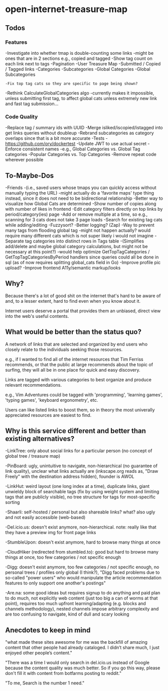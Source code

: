 # open-internet-treasure-map

## Todos

### Features

-Investigate into whether tmap is double-counting some links
    -might be ones that are in 2 sections e.g., copied and tagged
-Show tag count on each link next to tags
-Pagination
    -User Treasure Map
        -Submitted / Copied / Tagged links
        -Categories
        -Subcategories
    -Global Categories
    -Global Subcategories

    -Fix top tag cats so they are specific to page being shown?
-Rethink CalculateGlobalCategories algo
    -currently makes it impossible, unless submitting first tag, to affect global cats unless extremely new link and fast tag submission...

### Code Quality

-Replace tag / summary ids with UUID
-Merge isliked/iscopied/istagged into get links queries without doubleup
-Rebrand subcategories as category overlaps since that is a bit more accurate
-Tests
    -<https://github.com/ory/dockertest>
-Update JWT to use actual secret
-Enforce consistent names
    -e.g., Global Categories vs. Global Tag categories
    -Popular Categories vs. Top Categories
-Remove repeat code wherever possible

## To-Maybe-Dos

-Friends
    -(i.e., saved users whose tmaps you can quickly access without manually typing the URL)
    -might actually do a 'favorite maps' type thing instead, since it does not need to be bidirectional relationship
-Better way to visualize how Global Cats are determined
-Show number of copies along with number of likes in frontend
-Edit category filters directly on top links by period/category(ies) page
    -Add or remove multiple at a time, so e.g., scanning for 3 cats does not take 3 page loads
-Search for existing tag cats while adding/editing
    -Fuzzysort?
-Better logging?
    (Zap)
-Way to prevent many tags from flooding global tag
    -might not happen actually? would require many different cats which is not super likely i would not imagine
-Separate tag categories into distinct rows in Tags table
    -(Simplifies add/delete and maybe global category calculations, but might not be necessary at this point?)
    -would help optimize GetTopTagCategories / GetTopTagCategoriesByPeriod handlers since queries could all be done in sql (as of now requires splitting global_cats field in Go)
-Improve profile pic upload?
-Improve frontend A11y/semantic markup/looks

## Why?

Because there's a lot of good shit on the internet that's hard to be aware of and, to a lesser extent, hard to find even when you know about it.

Internet users deserve a portal that provides them an unbiased, direct view into the web's useful contents.

## What would be better than the status quo?

A network of links that are selected and organized by end users who closely relate to the individuals seeking those resources.

e.g., if I wanted to find all of the internet resources that Tim Ferriss recommends, or that the public at large recommends about the topic of surfing, they will all be in one place for quick and easy discovery.

Links are tagged with various categories to best organize and produce relevant recommendations.

e.g., Vim Adventures could be tagged with 'programming', 'learning games', 'typing games', 'keyboard ergonometry', etc.

Users can like listed links to boost them, so in theory the most univerally appreciated resources are easiest to find.

## Why is this service different and better than existing alternatives?

-LinkTree: only about social links for a particular person (no concept of global tree / treasure map)

-PinBoard: ugly, unintuitive to navigate, non-hierarchical (no guarantee of link quality), unclear what links actually are (inkscape.org reads as, "Draw Freely" with the destination address hidden), founder is AWOL

-LinkHut: weird layout (one long index at a time), duplicate links, giant unwieldy block of searchable tags (fix by using weight system and limiting tags that are publicly visible), no tree structure for tags for most-specific sorting

-Shaarli: self-hosted / personal but also shareable links? what? also ugly and not easily accessible (web-based)

-Del.icio.us: doesn't exist anymore, non-hierarchical. note: really like that they have a preview img for front page links

-StumbleUpon: doesn't exist anymore, hard to browse many things at once

-CloudHiker (redirected from stumbled.to): good but hard to browse many things at once, too few categories / not specific enough

-Digg: doesn't exist anymore, too few categories / not specific enough, no personal trees / profiles only global (I think?), "Digg faced problems due to so-called "power users" who would manipulate the article recommendation features to only support one another's postings"

-Are.na: some good ideas but requires signup to do anything and paid plan to do much, not explicitly web content (just too big a can of worms at that point), requires too much upfront learning/adapting (e.g. blocks and channels methodology), nested channels impose arbitrary complexity and are too confusing to navigate, kind of dull and scary looking

## Anecdotes to keep in mind

"what made these sites awesome for me was the backfill of amazing content that other people had already cataloged. I didn’t share much, I just enjoyed other people’s content."

"There was a time I would only search in del.icio.us instead of Google because the content quality was much better. So if you go this way, please don't fill it with content from botfarms posting to reddit."

"To me, Search is the number 1 need."
